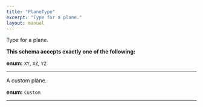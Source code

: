 ```yaml
---
title: "PlaneType"
excerpt: "Type for a plane."
layout: manual
---
```


Type for a plane.





**This schema accepts exactly one of the following:**


**enum:** `XY`, `XZ`, `YZ`








----
A custom plane.

**enum:** `Custom`








----




